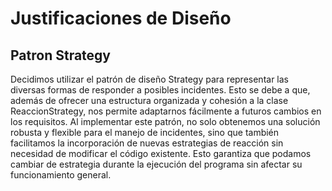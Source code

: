 # Justificaciones de Diseño

## Patron Strategy

Decidimos utilizar el patrón de diseño Strategy para representar las diversas formas de responder a posibles incidentes. Esto se debe a que, además de ofrecer una estructura organizada y cohesión a la clase ReaccionStrategy, nos permite adaptarnos fácilmente a futuros cambios en los requisitos. Al implementar este patrón, no solo obtenemos una solución robusta y flexible para el manejo de incidentes, sino que también facilitamos la incorporación de nuevas estrategias de reacción sin necesidad de modificar el código existente. Esto garantiza que podamos cambiar de estrategia durante la ejecución del programa sin afectar su funcionamiento general.
